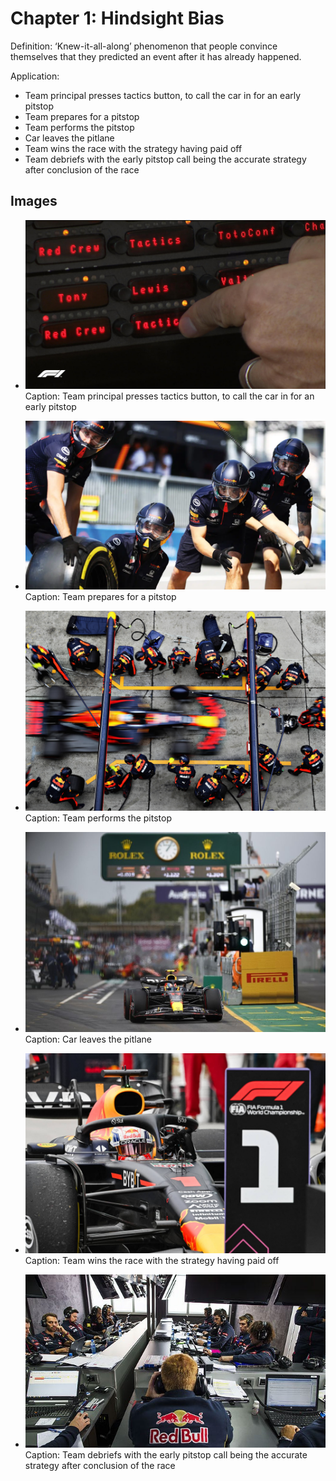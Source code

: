 # Chapter 1: Hindsight Bias

Definition: 
‘Knew-it-all-along’ phenomenon that people convince themselves that they predicted an event after it has already happened.

Application:
- Team principal presses tactics button, to call the car in for an early pitstop
- Team prepares for a pitstop
- Team performs the pitstop
- Car leaves the pitlane
- Team wins the race with the strategy having paid off
- Team debriefs with the early pitstop call being the accurate strategy after conclusion of the race

## Images

- ![Team principal presses tactics button, to call the car in for an early pitstop](pics/ch1-0.5.jpeg)
  Caption: Team principal presses tactics button, to call the car in for an early pitstop

- ![Team prepares for a pitstop](pics/ch1-1.jpeg)
  Caption: Team prepares for a pitstop

- ![Team performs the pitstop](pics/ch1-2.jpeg)
  Caption: Team performs the pitstop

- ![Car leaves the pitlane](pics/ch1-3.jpeg)
  Caption: Car leaves the pitlane

- ![Team wins the race with the strategy having paid off](pics/ch1-4.jpeg)
  Caption: Team wins the race with the strategy having paid off

- ![Team debriefs with the early pitstop call being the accurate strategy after conclusion of the race](pics/ch1-5.jpeg)
  Caption: Team debriefs with the early pitstop call being the accurate strategy after conclusion of the race
